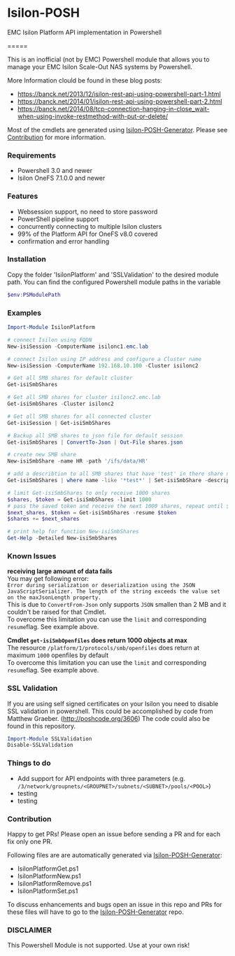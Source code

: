 # Isilon-POSH

EMC Isilon Platform API implementation in Powershell

=====

This is an inofficial (not by EMC) Powershell module that allows you to manage your EMC Isilon Scale-Out NAS systems by Powershell.

More Information clould be found in these blog posts:
* https://banck.net/2013/12/isilon-rest-api-using-powershell-part-1.html
* https://banck.net/2014/01/isilon-rest-api-using-powershell-part-2.html
* https://banck.net/2014/08/tcp-connection-hanging-in-close_wait-when-using-invoke-restmethod-with-put-or-delete/

Most of the cmdlets are generated using [Isilon-POSH-Generator](https://github.com/vchrisb/Isilon-POSH-Generator). Please see [Contribution](Page#Contribution) for more information.

### Requirements
* Powershell 3.0 and newer
* Isilon OneFS 7.1.0.0 and newer

### Features
* Websession support, no need to store password
* PowerShell pipeline support
* concurrently connecting to multiple Isilon clusters
* 99% of the Platform API for OneFS v8.0 covered
* confirmation and error handling

### Installation

Copy the folder 'IsilonPlatform' and 'SSLValidation' to the desired module path.
You can find the configured Powershell module paths in the variable 
```PowerShell
$env:PSModulePath
```

### Examples
```PowerShell
Import-Module IsilonPlatform

# connect Isilon using FQDN
New-isiSession -ComputerName isilonc1.emc.lab

# connect Isilon using IP address and configure a Cluster name
New-isiSession -ComputerName 192.168.10.100 -Cluster isilonc2

# Get all SMB shares for default cluster
Get-isiSmbShares

# Get all SMB shares for cluster isilonc2.emc.lab
Get-isiSmbShares -Cluster isilonc2

# Get all SMB shares for all connected cluster
Get-isiSession | Get-isiSmbShares

# Backup all SMB shares to json file for default session
Get-isiSmbShares | ConvertTo-Json | Out-File shares.json

# create new SMB share
New-isiSmbShare -name HR -path '/ifs/data/HR'

# add a describtion to all SMB shares that have 'test' in there share name
Get-isiSmbShares | where name -like '*test*' | Set-isiSmbShare -description 'This is a Test Share'

# limit Get-isiSmbShares to only receive 1000 shares
$shares, $token = Get-isiSmbShares -limit 1000
# pass the saved token and receive the next 1000 shares, repeat until $token is empty
$next_shares, $token = Get-isiSmbShares -resume $token
$shares += $next_shares

# print help for function New-isiSmbShares
Get-Help -Detailed New-isiSmbShares
```

### Known Issues

**receiving large amount of data fails**  
You may get following error:  
`Error during serialization or deserialization using the JSON JavaScriptSerializer. The length of the string exceeds the value set on the maxJsonLength property.`  
This is due to `ConvertFrom-Json` only supports `JSON` smallen than 2 MB and it couldn't be raised for that Cmdlet.  
To overcome this limitation you can use the `limit` and corresponding `resume`flag. See example above.

**Cmdlet `get-isiSmbOpenfiles` does return 1000 objects at max**  
The resource `/platform/1/protocols/smb/openfiles` does return at maximum `1000` openfiles by default  
To overcome this limitation you can use the `limit` and corresponding `resume`flag. See example above.

### SSL Validation
If you are using self signed certificates on your Isilon you need to disable SSL validation in powershell.
This could be accomplished by code from Matthew Graeber. (http://poshcode.org/3606)
The code could also be found in this repository.

```PowerShell
Import-Module SSLValidation
Disable-SSLValidation
```

### Things to do
* Add support for API endpoints with three parameters (e.g. `/3/network/groupnets/<GROUPNET>/subnets/<SUBNET>/pools/<POOL>`)
* testing
* testing

### Contribution

Happy to get PRs! 
Please open an issue before sending a PR and for each fix only one PR.

Following files are are automatically generated via [Isilon-POSH-Generator](https://github.com/vchrisb/Isilon-POSH-Generator):

* IsilonPlatformGet.ps1
* IsilonPlatformNew.ps1
* IsilonPlatformRemove.ps1
* IsilonPlatformSet.ps1

To discuss enhancements and bugs open an issue in this repo and PRs for these files will have to go to the [Isilon-POSH-Generator](https://github.com/vchrisb/Isilon-POSH-Generator) repo.

### DISCLAIMER
This Powershell Module is not supported. Use at your own risk!
